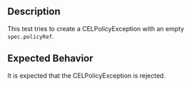 ## Description

This test tries to create a CELPolicyException with an empty `spec.policyRef`.

## Expected Behavior

It is expected that the CELPolicyException is rejected.
